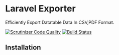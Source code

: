 # Laravel Exporter

Efficiently Export Datatable Data In CSV,PDF Format.

[![Scrutinizer Code Quality](https://scrutinizer-ci.com/g/ladybirdweb/laravel-exporter/badges/quality-score.png?b=develop)](https://scrutinizer-ci.com/g/ladybirdweb/laravel-exporter/?branch=develop)
[![Build Status](https://scrutinizer-ci.com/g/ladybirdweb/laravel-exporter/badges/build.png?b=develop)](https://scrutinizer-ci.com/g/ladybirdweb/laravel-exporter/build-status/develop)

## Installation

